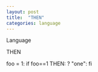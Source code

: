 ```yaml
---
layout: post
title:  "THEN"
categories: language
---
```

Language

THEN

foo = 1: if foo==1 THEN: ? "one": fi

